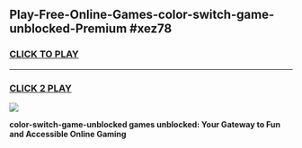 
## Play-Free-Online-Games-color-switch-game-unblocked-Premium #xez78
<h3>
<a href="https://premium.freeplayer.one?title=color-switch-game-unblocked&ref=8M">CLICK TO PLAY</a></h3>
<hr>

<h3>
<a href="https://premium.freeplayer.one?title=color-switch-game-unblocked&ref=8M">CLICK 2 PLAY</a>
  
</h3>

<a href="https://premium.freeplayer.one?title=color-switch-game-unblocked&ref=8M"><img src="https://clearcache.store/games.png"></a>


**color-switch-game-unblocked games unblocked: Your Gateway to Fun and Accessible Online Gaming**
